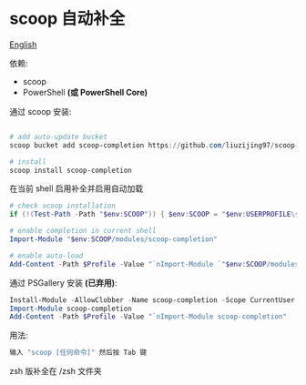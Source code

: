 # scoop 自动补全

[English](https://github.com/liuzijing97/scoop-completion/blob/master/README.md)

依赖:
* scoop
* PowerShell **(或 PowerShell Core)**

通过 scoop 安装:
```powershell

# add auto-update bucket
scoop bucket add scoop-completion https://github.com/liuzijing97/scoop-completion

# install
scoop install scoop-completion
```

在当前 shell 启用补全并启用自动加载
```powershell
# check scoop installation
if (!(Test-Path -Path "$env:SCOOP")) { $env:SCOOP = "$env:USERPROFILE\scoop" }

# enable completion in current shell
Import-Module "$env:SCOOP/modules/scoop-completion"

# enable auto-load
Add-Content -Path $Profile -Value "`nImport-Module `"$env:SCOOP/modules/scoop-completion`""
```


通过 PSGallery 安装 **(已弃用)**:
```powershell
Install-Module -AllowClobber -Name scoop-completion -Scope CurrentUser
Import-Module scoop-completion
Add-Content -Path $Profile -Value "`nImport-Module scoop-completion"
```

用法:
```powershell
输入 "scoop [任何命令]" 然后按 Tab 键
```

zsh 版补全在 /zsh 文件夹